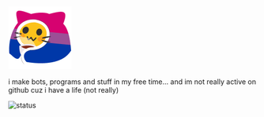 ![Bi](https://raw.githubusercontent.com/ZoeBijl/QueerCats/refs/heads/main/MorningCoffee/PNG/QueerCatMorningCoffee_Bisexual.png)

i make bots, programs and stuff in my free time... and im not really active on github cuz i have a life (not really)

![status](https://api.statusbadges.me/badge/status/949217364510122024?simple=true&style=for-the-badge)
